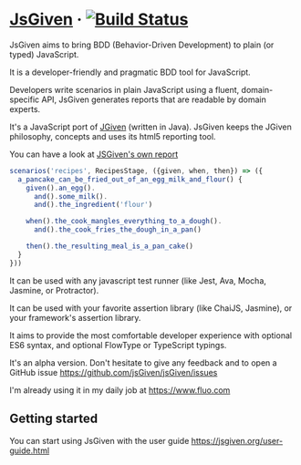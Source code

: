 # [JsGiven](https://jsgiven.org) &middot; [![Build Status](https://travis-ci.org/jsGiven/jsGiven.svg?branch=master)](https://travis-ci.org/jsGiven/jsGiven)

JsGiven aims to bring BDD (Behavior-Driven Development) to plain (or typed) JavaScript.

It is a developer-friendly and pragmatic BDD tool for JavaScript.

Developers write scenarios in plain JavaScript using a fluent, domain-specific API, JsGiven generates reports that are readable by domain experts.

It's a JavaScript port of [JGiven](http://jgiven.org) (written in Java).
JsGiven keeps the JGiven philosophy, concepts and uses its html5 reporting tool.

You can have a look at [JSGiven's own report](https://jsgiven.org/jsgiven-report/)

```javascript
scenarios('recipes', RecipesStage, ({given, when, then}) => ({
  a_pancake_can_be_fried_out_of_an_egg_milk_and_flour() {
    given().an_egg().
      and().some_milk().
      and().the_ingredient('flour')

    when().the_cook_mangles_everything_to_a_dough().
      and().the_cook_fries_the_dough_in_a_pan()

    then().the_resulting_meal_is_a_pan_cake()
  }
}))
```

It can be used with any javascript test runner (like Jest, Ava, Mocha, Jasmine, or Protractor).

It can be used with your favorite assertion library (like ChaiJS, Jasmine), or your framework's assertion library.

It aims to provide the most comfortable developer experience with optional ES6 syntax, and optional FlowType or TypeScript typings.

It's an alpha version. Don't hesitate to give any feedback and to open a GitHub issue https://github.com/jsGiven/jsGiven/issues

I'm already using it in my daily job at https://www.fluo.com

## Getting started

You can start using JsGiven with the user guide https://jsgiven.org/user-guide.html
